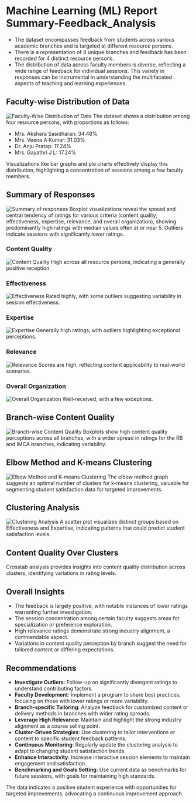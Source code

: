 # Machine Learning (ML) Report Summary-Feedback_Analysis
- The dataset encompasses feedback from students across various academic branches and is targeted at different resource persons.
- There is a representation of 4 unique branches and feedback has been recorded for 4 distinct resource persons.
- The distribution of data across faculty members is diverse, reflecting a wide range of feedback for individual sessions. This variety in responses can be instrumental in understanding the multifaceted aspects of teaching and learning experiences.

## Faculty-wise Distribution of Data
![Faculty-Wise Distribution of Data](Images/1.jpg)
The dataset shows a distribution among four resource persons, with proportions as follows:
- Mrs. Akshara Sasidharan: 34.48%
- Mrs. Veena A Kumar: 31.03%
- Dr. Anju Pratap: 17.24%
- Mrs. Gayathri J L: 17.24%

Visualizations like bar graphs and pie charts effectively display this distribution, highlighting a concentration of sessions among a few faculty members.

## Summary of Responses
![Summary of responses](Images/2.jpg)
Boxplot visualizations reveal the spread and central tendency of ratings for various criteria (content quality, effectiveness, expertise, relevance, and overall organization), showing predominantly high ratings with median values often at or near 5. Outliers indicate sessions with significantly lower ratings.

### Content Quality
![Content Quality](Images/3.jpg)
High across all resource persons, indicating a generally positive reception.

### Effectiveness
![Effectiveness](Images/4.jpg)
Rated highly, with some outliers suggesting variability in session effectiveness.

### Expertise
![Expertise](Images/5.jpg)
Generally high ratings, with outliers highlighting exceptional perceptions.

### Relevance
![Relevance](Images/6.jpg)
Scores are high, reflecting content applicability to real-world scenarios.

### Overall Organization
![Overall Organization](Images/7.jpg)
Well-received, with a few exceptions.

## Branch-wise Content Quality
![Branch-wise Content Quality](Images/8.jpg)
Boxplots show high content quality perceptions across all branches, with a wider spread in ratings for the RB and IMCA branches, indicating variability.

## Elbow Method and K-means Clustering
![Elbow Method and K-means Clustering](Images/9.jpg)
The elbow method graph suggests an optimal number of clusters for k-means clustering, valuable for segmenting student satisfaction data for targeted improvements.

## Clustering Analysis
![ Clustering Analysis](Images/10.jpg)
A scatter plot visualizes distinct groups based on Effectiveness and Expertise, indicating patterns that could predict student satisfaction levels.

## Content Quality Over Clusters
Crosstab analysis provides insights into content quality distribution across clusters, identifying variations in rating levels.

## Overall Insights

- The feedback is largely positive, with notable instances of lower ratings warranting further investigation.
- The session concentration among certain faculty suggests areas for specialization or preference exploration.
- High relevance ratings demonstrate strong industry alignment, a commendable aspect.
- Variations in content quality perception by branch suggest the need for tailored content or differing expectations.

## Recommendations

- **Investigate Outliers**: Follow-up on significantly divergent ratings to understand contributing factors.
- **Faculty Development**: Implement a program to share best practices, focusing on those with lower ratings or more variability.
- **Branch-specific Tailoring**: Analyze feedback for customized content or delivery methods in branches with wider rating spreads.
- **Leverage High Relevance**: Maintain and highlight the strong industry alignment as a course selling point.
- **Cluster-Driven Strategies**: Use clustering to tailor interventions or content to specific student feedback patterns.
- **Continuous Monitoring**: Regularly update the clustering analysis to adapt to changing student satisfaction trends.
- **Enhance Interactivity**: Increase interactive session elements to maintain engagement and satisfaction.
- **Benchmarking and Goals Setting**: Use current data as benchmarks for future sessions, with goals for maintaining high standards.

The data indicates a positive student experience with opportunities for targeted improvements, advocating a continuous improvement approach.
